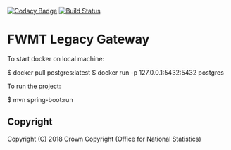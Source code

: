 [![Codacy Badge](https://api.codacy.com/project/badge/Grade/384b4745f95f49aabbf44d36440c0abf)](https://www.codacy.com/app/sdcplatform/fwmt-legacy-gateway?utm_source=github.com&amp;utm_medium=referral&amp;utm_content=ONSdigital/fwmt-legacy-gateway&amp;utm_campaign=Badge_Grade) [![Build Status](https://travis-ci.org/ONSdigital/fwmt-legacy-gateway.svg?branch=master)](https://travis-ci.org/ONSdigital/fwmt-legacy-gateway)

# FWMT Legacy Gateway

To start docker on local machine:

$ docker pull postgres:latest
$ docker run -p 127.0.0.1:5432:5432 postgres

To run the project:

$ mvn spring-boot:run

## Copyright
Copyright (C) 2018 Crown Copyright (Office for National Statistics)
